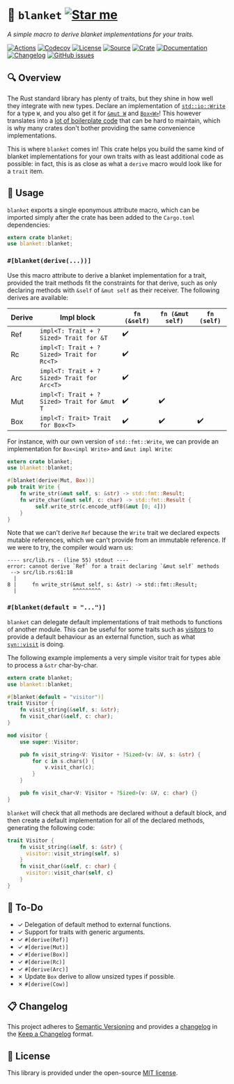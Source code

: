 # 🧣 `blanket` [![Star me](https://img.shields.io/github/stars/althonos/blanket.svg?style=social&label=Star&maxAge=3600)](https://github.com/althonos/blanket/stargazers)

*A simple macro to derive blanket implementations for your traits.*

[![Actions](https://img.shields.io/github/workflow/status/althonos/blanket/Test?style=flat-square&maxAge=600)](https://github.com/althonos/blanket/actions)
[![Codecov](https://img.shields.io/codecov/c/gh/althonos/blanket/master.svg?style=flat-square&maxAge=600)](https://codecov.io/gh/althonos/blanket)
[![License](https://img.shields.io/badge/license-MIT-blue.svg?style=flat-square&maxAge=2678400)](https://choosealicense.com/licenses/mit/)
[![Source](https://img.shields.io/badge/source-GitHub-303030.svg?maxAge=2678400&style=flat-square)](https://github.com/althonos/blanket)
[![Crate](https://img.shields.io/crates/v/blanket.svg?maxAge=600&style=flat-square)](https://crates.io/crates/blanket)
[![Documentation](https://img.shields.io/badge/docs.rs-latest-4d76ae.svg?maxAge=2678400&style=flat-square)](https://docs.rs/blanket)
[![Changelog](https://img.shields.io/badge/keep%20a-changelog-8A0707.svg?maxAge=2678400&style=flat-square)](https://github.com/althonos/blanket.rs/blob/master/CHANGELOG.md)
[![GitHub issues](https://img.shields.io/github/issues/althonos/blanket.svg?style=flat-square&maxAge=600)](https://github.com/althonos/blanket/issues)

## 🔍 Overview

The Rust standard library has plenty of traits, but they shine in how well
they integrate with new types. Declare an implementation of
[`std::io::Write`] for
a type `W`, and you also get it for [`&mut W`] and [`Box<W>`]! This however
translates into a [lot of boilerplate code]
that can be hard to maintain, which is why many crates don't bother
providing the same convenience implementations.

[`std::io::Write`]: https://doc.rust-lang.org/std/io/trait.Write.html
[lot of boilerplate code]: https://doc.rust-lang.org/src/std/io/impls.rs.html#49-79
[`&mut W`]: https://doc.rust-lang.org/std/io/trait.Write.html#impl-Write-17
[`Box<W>`]: https://doc.rust-lang.org/std/io/trait.Write.html#impl-Write-19

This is where `blanket` comes in! This crate helps you build the same kind
of blanket implementations for your own traits with as least additional code
as possible: in fact, this is as close as what a `derive` macro would look
like for a `trait` item.

## 🔌 Usage

`blanket` exports a single eponymous attribute macro, which can be imported
simply after the crate has been added to the `Cargo.toml` dependencies:

```rust
extern crate blanket;
use blanket::blanket;
```

### `#[blanket(derive(...))]`

Use this macro attribute to derive a blanket implementation for a trait,
provided the trait methods fit the constraints for that derive, such as
only declaring methods with `&self` of `&mut self` as their receiver.
The following derives are available:

| Derive | Impl block                                 | `fn (&self)` | `fn (&mut self)` | `fn (self)` |
|--------|--------------------------------------------|--------------|------------------|-------------|
| Ref    | `impl<T: Trait + ?Sized> Trait for &T`     | ✔️            |                  |             |
| Rc     | `impl<T: Trait + ?Sized> Trait for Rc<T>`  | ✔️            |                  |             |
| Arc    | `impl<T: Trait + ?Sized> Trait for Arc<T>` | ✔️            |                  |             |
| Mut    | `impl<T: Trait + ?Sized> Trait for &mut T` | ✔️            | ✔️                |             |
| Box    | `impl<T: Trait> Trait for Box<T>`          | ✔️            | ✔️                | ✔️           |

For instance, with our own version of `std::fmt::Write`, we can provide
an implementation for `Box<impl Write>` and `&mut impl Write`:

```rust
extern crate blanket;
use blanket::blanket;

#[blanket(derive(Mut, Box))]
pub trait Write {
    fn write_str(&mut self, s: &str) -> std::fmt::Result;
    fn write_char(&mut self, c: char) -> std::fmt::Result {
         self.write_str(c.encode_utf8(&mut [0; 4]))
    }
}
```

Note that we can't derive `Ref` because the `Write` trait we declared expects
mutable references, which we can't provide from an immutable reference. If we
were to try, the compiler would warn us:

```rustc
---- src/lib.rs - (line 55) stdout ----
error: cannot derive `Ref` for a trait declaring `&mut self` methods
 --> src/lib.rs:61:18
  |
8 |     fn write_str(&mut self, s: &str) -> std::fmt::Result;
  |                  ^^^^^^^^^
```


### `#[blanket(default = "...")]`

`blanket` can delegate default implementations of trait methods to functions
of another module. This can be useful for some traits such as
[visitors](https://github.com/rust-unofficial/patterns/blob/master/patterns/visitor.md)
to provide a default behaviour as an external function, such as what
[`syn::visit`](https://docs.rs/syn/latest/syn/visit/index.html) is doing.

The following example implements a very simple visitor trait for types
able to process a `&str` char-by-char.

```rust
extern crate blanket;
use blanket::blanket;

#[blanket(default = "visitor")]
trait Visitor {
    fn visit_string(&self, s: &str);
    fn visit_char(&self, c: char);
}

mod visitor {
    use super::Visitor;

    pub fn visit_string<V: Visitor + ?Sized>(v: &V, s: &str) {
        for c in s.chars() {
            v.visit_char(c);
        }
    }

    pub fn visit_char<V: Visitor + ?Sized>(v: &V, c: char) {}
}
```

`blanket` will check that all methods are declared without a default block,
and then create a default implementation for all of the declared methods,
generating the following code:

```rust
trait Visitor {
    fn visit_string(&self, s: &str) {
      visitor::visit_string(self, s)
    }
    fn visit_char(&self, c: char) {
      visitor::visit_char(self, c)
    }
}
```

## 📝 To-Do

- ✓ Delegation of default method to external functions.
- ✓ Support for traits with generic arguments.
- ✓ `#[derive(Ref)]`
- ✓ `#[derive(Mut)]`
- ✓ `#[derive(Box)]`
- ✓ `#[derive(Rc)]`
- ✓ `#[derive(Arc)]`
- ✗ Update `Box` derive to allow unsized types if possible.
- ✗ `#[derive(Cow)]`

## 📋 Changelog

This project adheres to [Semantic Versioning](http://semver.org/spec/v2.0.0.html)
and provides a [changelog](https://github.com/althonos/blanket/blob/master/CHANGELOG.md)
in the [Keep a Changelog](http://keepachangelog.com/en/1.0.0/) format.


## 📜 License

This library is provided under the open-source
[MIT license](https://choosealicense.com/licenses/mit/).
